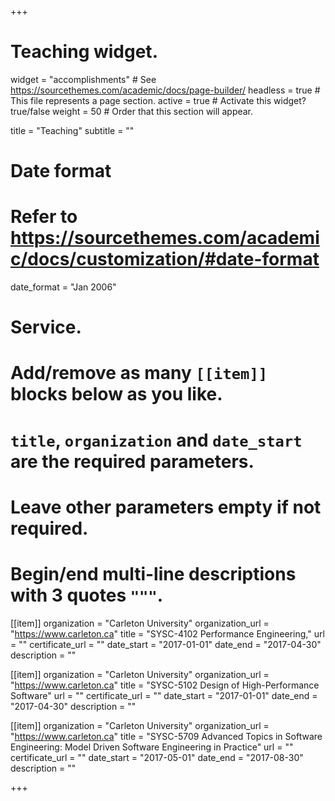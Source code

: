 +++
# Teaching widget.
widget = "accomplishments"  # See https://sourcethemes.com/academic/docs/page-builder/
headless = true  # This file represents a page section.
active = true  # Activate this widget? true/false
weight = 50  # Order that this section will appear.

title = "Teaching"
subtitle = ""

# Date format
#   Refer to https://sourcethemes.com/academic/docs/customization/#date-format
date_format = "Jan 2006"

# Service.
#   Add/remove as many `[[item]]` blocks below as you like.
#   `title`, `organization` and `date_start` are the required parameters.
#   Leave other parameters empty if not required.
#   Begin/end multi-line descriptions with 3 quotes `"""`.

[[item]]
  organization = "Carleton University"
  organization_url = "https://www.carleton.ca"
  title = "SYSC-4102 Performance Engineering,"
  url = ""
  certificate_url = ""
  date_start = "2017-01-01"
  date_end = "2017-04-30"
  description = ""

[[item]]
  organization = "Carleton University"
  organization_url = "https://www.carleton.ca"
  title = "SYSC-5102 Design of High-Performance Software"
  url = ""
  certificate_url = ""
  date_start = "2017-01-01"
  date_end = "2017-04-30"
  description = ""
  
[[item]]
  organization = "Carleton University"
  organization_url = "https://www.carleton.ca"
  title = "SYSC-5709 Advanced Topics in Software Engineering: Model Driven Software Engineering in Practice"
  url = ""
  certificate_url = ""
  date_start = "2017-05-01"
  date_end = "2017-08-30"
  description = ""

+++
